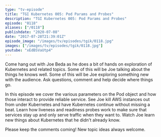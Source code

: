 ```yaml
---
type: "tv-episode"
title: "TGI Kubernetes 005: Pod Params and Probes"
description: "TGI Kubernetes 005: Pod Params and Probes"
episode: "0118"
aliases: ["/0118"]
publishdate: "2020-07-08"
date: "2017-07-28T21:39:01Z"
episode_image: "/images/tv/episodes/tgik/0118.jpg"
images: ["/images/tv/episodes/tgik/0118.jpg"]
youtube: "xEdBSVaUtp4"
---
```


Come hang out with Joe Beda as he does a bit of hands on exploration of Kubernetes and related topics.  Some of this will be Joe talking about the things he knows well.  Some of this will be Joe exploring something new with the audience.  Ask questions, comment and help decide where things go.

In this episode we cover the various parameters on the Pod object and how those interact to provide reliable service.  See Joe kill AWS instances out from under Kubernetes and have Kubernetes continue without missing a beat.  Learn how liveness and readiness probes work to make sure that services stay up and only serve traffic when they want to.  Watch Joe learn new things about Kubernetes that he didn&#39;t already know.

Please keep the comments coming!  New topic ideas always welcome.
